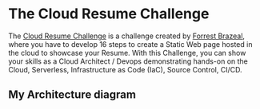 # The Cloud Resume Challenge

The [Cloud Resume Challenge](https://cloudresumechallenge.dev/) is a challenge created by [Forrest Brazeal](https://forrestbrazeal.com/), where you have to develop 16 steps to create a Static Web page hosted in the cloud to showcase your Resume. With this Challenge, you can show your skills as a Cloud Architect / Devops demonstrating hands-on on the Cloud, Serverless, Infrastructure as Code (IaC), Source Control, CI/CD.

## My Architecture diagram
